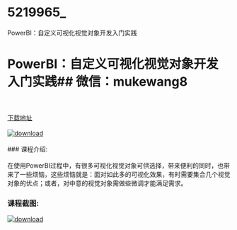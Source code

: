 # 5219965_
PowerBI：自定义可视化视觉对象开发入门实践
# PowerBI：自定义可视化视觉对象开发入门实践## 微信：mukewang8
<br/></br>[下载地址](http://www.36tz.cn/article/5219965 "下载地址")
<br/></br>[![download](http://36tz.cn/muke_img/2021_05_1-50-300x161.png "下载地址")](http://www.36tz.cn/article/5219965 "下载地址")
<br/></br>### 课程介绍:<br/></br>在使用PowerBI过程中，有很多可视化视觉对象可供选择，带来便利的同时，也带来了一些烦恼，这些烦恼就是：面对如此多的可视化效果，有时需要集合几个视觉对象的优点；或者，对中意的视觉对象需做些微调才能满足需求。

### 课程截图:
[![download](http://36tz.cn/muke_img/2021_05_2-55.png "下载地址")](http://www.36tz.cn/article/5219965 "下载地址")
